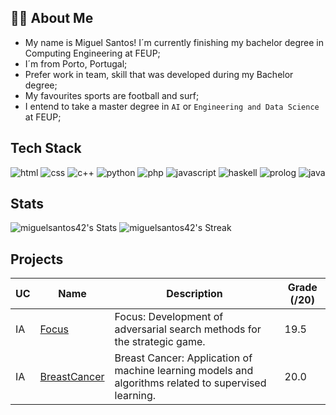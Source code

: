 

## 👨‍💻 About Me

- My name is Miguel Santos! I´m currently finishing my bachelor degree in Computing Engineering at FEUP;
- I´m from Porto, Portugal;
- Prefer work in team, skill that was developed during my Bachelor degree;
- My favourites sports are football and surf;
- I entend to take a master degree in `AI` or `Engineering and Data Science` at FEUP;



## Tech Stack

![html](https://img.shields.io/badge/HTML5-E34F26?style=for-the-badge&logo=html5&logoColor=white)
![css](https://img.shields.io/badge/CSS3-1572B6?style=for-the-badge&logo=css3&logoColor=white)
![c++](https://img.shields.io/badge/C%2B%2B-00599C?style=for-the-badge&logo=c%2B%2B&logoColor=white)
![python](https://img.shields.io/badge/Python-FFD43B?style=for-the-badge&logo=python&logoColor=blue)
![php](https://img.shields.io/badge/PHP-777BB4?style=for-the-badge&logo=php&logoColor=white)
![javascript](https://img.shields.io/badge/JavaScript-323330?style=for-the-badge&logo=javascript&logoColor=F7DF1E)
![haskell](https://img.shields.io/badge/Haskell-5D4F85?style=for-the-badge&logo=haskell&logoColor=white)
![prolog](https://img.shields.io/badge/Prolog-blue?style=for-the-badge&logo=code&logoColor=white)
![java](https://img.shields.io/badge/Java-red?style=for-the-badge&logo=java&logoColor=white)



## Stats

<div>

![miguelsantos42's Stats](https://github-readme-stats.vercel.app/api?username=miguelsantos42&theme=vue-dark&show_icons=true&hide_border=false&count_private=true)
![miguelsantos42's Streak](https://github-readme-streak-stats.herokuapp.com/?user=miguelsantos42&theme=vue-dark&hide_border=false)

</div>

## Projects

| UC   | Name      | Description                                                                                                                                                   | Grade (/20) |
|------|-----------|---------------------------------------------------------------------------------------------------------------------------------------------------------------|-------------|
| IA | [Focus](https://github.com/miguelsantos42/IA/tree/main/assignment1)  | Focus: Development of adversarial search methods for the strategic game.                    | 19.5        |
| IA | [BreastCancer](https://github.com/miguelsantos42/IA/tree/main/assignment2)     | Breast Cancer: Application of machine learning models and algorithms related to supervised learning.    | 20.0        |



